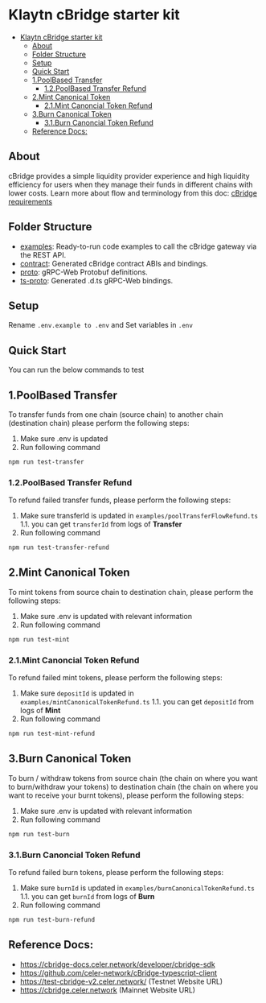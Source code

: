 # Klaytn cBridge starter kit
- [Klaytn cBridge starter kit](#klaytn-cbridge-starter-kit)
  - [About](#about)
  - [Folder Structure](#folder-structure)
  - [Setup](#setup)
  - [Quick Start](#quick-start)
  - [1.PoolBased Transfer](#1poolbased-transfer)
    - [1.2.PoolBased Transfer Refund](#12poolbased-transfer-refund)
  - [2.Mint Canonical Token](#2mint-canonical-token)
    - [2.1.Mint Canoncial Token Refund](#21mint-canoncial-token-refund)
  - [3.Burn Canonical Token](#3burn-canonical-token)
    - [3.1.Burn Canoncial Token Refund](#31burn-canoncial-token-refund)
  - [Reference Docs:](#reference-docs)

## About
cBridge provides a simple liquidity provider experience and high liquidity efficiency for users when they manage their funds in different
chains with lower costs. Learn more about flow and terminology from this doc:
[cBridge requirements](https://docs.google.com/document/d/15gVJfiAjzfR9dyz_ad7jQOx5PSPI6p_RanLA6XRLCYU/edit?usp=sharing)

## Folder Structure

- [examples](./examples): Ready-to-run code examples to call the cBridge gateway via the REST API.
- [contract](./contract): Generated cBridge contract ABIs and bindings.
- [proto](./proto): gRPC-Web Protobuf definitions.
- [ts-proto](./ts-proto): Generated .d.ts gRPC-Web bindings.

## Setup
Rename `.env.example to .env` and Set variables in `.env`

## Quick Start
You can run the below commands to test
## 1.PoolBased Transfer
To transfer funds from one chain (source chain) to another chain (destination chain) please perform the following steps:
1. Make sure .env is updated
2. Run following command
```sh
npm run test-transfer
```

### 1.2.PoolBased Transfer Refund
To refund failed transfer funds, please perform the following steps:
1. Make sure transferId is updated in `examples/poolTransferFlowRefund.ts`
   1.1. you can get `transferId` from logs of **Transfer**
2. Run following command
```sh
npm run test-transfer-refund
```

## 2.Mint Canonical Token
To mint tokens from source chain to destination chain, please perform the following steps:
1. Make sure .env is updated with relevant information
2. Run following command
```sh
npm run test-mint
```

### 2.1.Mint Canoncial Token Refund
To refund failed mint tokens, please perform the following steps:
1. Make sure `depositId` is updated in `examples/mintCanonicalTokenRefund.ts`
    1.1. you can get `depositId` from logs of **Mint**
2. Run following command
```sh
npm run test-mint-refund
```

## 3.Burn Canonical Token
To burn / withdraw tokens from source chain (the chain on where you want to burn/withdraw your tokens) to destination chain (the chain on where you want to receive your burnt tokens), please perform the following steps:
1. Make sure .env is updated with relevant information
2. Run following command
```sh
npm run test-burn
```

### 3.1.Burn Canoncial Token Refund
To refund failed burn tokens, please perform the following steps:
1. Make sure `burnId` is updated in `examples/burnCanonicalTokenRefund.ts`
    1.1. you can get `burnId` from logs of **Burn**
2. Run following command
```sh
npm run test-burn-refund
```

## Reference Docs:

- https://cbridge-docs.celer.network/developer/cbridge-sdk
- https://github.com/celer-network/cBridge-typescript-client
- https://test-cbridge-v2.celer.network/ (Testnet Website URL)
- https://cbridge.celer.network (Mainnet Website URL)
